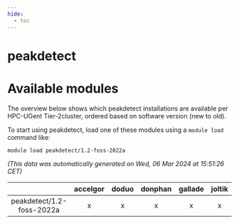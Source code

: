 ```yaml
---
hide:
  - toc
---
```


peakdetect
==========

# Available modules


The overview below shows which peakdetect installations are available per HPC-UGent Tier-2cluster, ordered based on software version (new to old).

To start using peakdetect, load one of these modules using a `module load` command like:

```shell
module load peakdetect/1.2-foss-2022a
```

*(This data was automatically generated on Wed, 06 Mar 2024 at 15:51:26 CET)*  

| |accelgor|doduo|donphan|gallade|joltik|skitty|
| :---: | :---: | :---: | :---: | :---: | :---: | :---: |
|peakdetect/1.2-foss-2022a|x|x|x|x|x|x|
